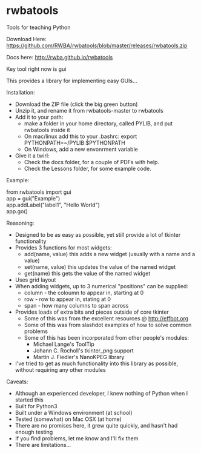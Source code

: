 # rwbatools
Tools for teaching Python

Download Here: https://github.com/RWBA/rwbatools/blob/master/releases/rwbatools.zip  

Docs here: http://rwba.github.io/rwbatools  

Key tool right now is gui

This provides a library for implementing easy GUIs...

Installation:
 - Download the ZIP file (click the big green button)
 - Unzip it, and rename it from rwbatools-master to rwbatools
 - Add it to your path:
   - make a folder in your home directory, called PYLIB, and put rwbatools inside it
   - On mac/linux add this to your .bashrc: export PYTHONPATH=~/PYLIB:$PYTHONPATH
   - On Windows, add a new envonrment variable
 - Give it a twirl:
   - Check the docs folder, for a couple of PDFs with help.
   - Check the Lessons folder, for some example code.

Example:

  from rwbatools import gui  
  app = gui("Example")  
  app.addLabel("label1", "Hello World")  
  app.go()  

Reasoning:
 - Designed to be as easy as possible, yet still provide a lot of tkinter functionality
 - Provides 3 functions for most widgets:
   - add(name, value) this adds a new widget (usually with a name and a value)
   - set(name, value) this updates the value of the named widget
   - get(name) this gets the value of the named widget
 - Uses grid layout
 - When adding widgets, up to 3 numerical "positions" can be supplied:
   - column - the coloumn to appear in, starting at 0
   - row - row to appear in, stating at 0
   - span - how many columns to span across
 - Provides loads of extra bits and pieces outside of core tkinter
   - Some of this was from the excellent resources @ http://effbot.org
   - Some of this was from slashdot examples of how to solve common problems
   - Some of this has been incorporated from other people's modules:
     - Michael Lange's ToolTip
     - Johann C. Rocholl's tkinter_png support
     - Martin J. Fiedler's NanoKPEG library
 - I've tried to get as much functionality into this library as possible, without requiring any other modules

Caveats:
 - Although an experienced developer, I knew nothing of Python when I started this
 - Built for Python3
 - Built under a Windows environment (at school)
 - Tested (somewhat) on Mac OSX (at home)
 - There are no promises here, it grew quite quickly, and hasn't had enough testing
 - If you find problems, let me know and I'll fix them
 - There are limitations...
